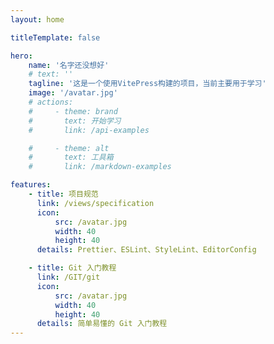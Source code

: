```yaml
---
layout: home

titleTemplate: false

hero:
    name: '名字还没想好'
    # text: ''
    tagline: '这是一个使用VitePress构建的项目，当前主要用于学习'
    image: '/avatar.jpg'
    # actions:
    #     - theme: brand
    #       text: 开始学习
    #       link: /api-examples

    #     - theme: alt
    #       text: 工具箱
    #       link: /markdown-examples

features:
    - title: 项目规范
      link: /views/specification
      icon:
          src: /avatar.jpg
          width: 40
          height: 40
      details: Prettier、ESLint、StyleLint、EditorConfig

    - title: Git 入门教程
      link: /GIT/git
      icon:
          src: /avatar.jpg
          width: 40
          height: 40
      details: 简单易懂的 Git 入门教程
---
```

